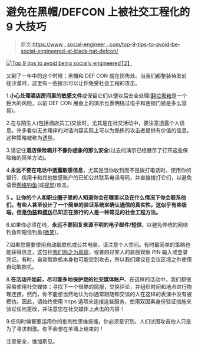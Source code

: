 # 避免在黑帽/DEFCON 上被社交工程化的 9 大技巧

> 原文:[https://www . social-engineer . com/top-9-tips-to-avoid-be-social-engineered-at-black-hat-defcon/](https://www.social-engineer.com/top-9-tips-to-avoid-being-socially-engineered-at-black-hat-defcon/)

[![Top 9 tips to avoid being socially engineered](../Images/b57f8e8e77c40f06bbed883094c4cc36.png)T2】](https://www.social-engineer.com/wp-content/uploads/2013/07/safety-first1.jpg)

又到了一年中的这个时候；黑帽和 DEF CON 就在拐角处。当我们都整装待发前往沙漠时，这里有一些提示可以让你免受社会工程的攻击。

1.**小心处理酒店房间里的敏感文件**或保留它们以便以后安全处理([翻垃圾箱](https://www.social-engineer.org/framework/information-gathering/physical-methods-of-information-gathering/ "Dumpster Diving")是一个巨大的风险，以前 DEF CON 展会上的演示也表明绕过电子和连锁门锁是多么容易)。

2.在与陌生人(包括酒店员工)交谈时，尤其是在社交活动中，要注意透露个人信息。许多看似无关痛痒的对话内容实际上可以为熟练的攻击者提供有价值的信息。这种策略被称为[诱导](https://www.social-engineer.org/framework/influencing-others/elicitation/becoming-successful-elicitor/)。

3.请记住**酒店保险箱并不像你想象的那么安全**(过去的演示已经展示了打开这些保险箱的简单方法)。

4.**永远不要在电话中透露敏感信息**，尤其是当你收到而不是拨打电话时。使用你的银行、信用卡和其他敏感账户的已知公共联系电话号码，并直接拨打它们，以避免语音[网络钓鱼](https://www.social-engineer.org/framework/general-discussion/real-world-examples/phishing/ "phishing")(或[视觉](https://www.social-engineer.org/framework/attack-vectors/vishing/))攻击。

5 **。让你的个人和职业圈子里的人知道你会在哪里以及在什么情况下你会联系他们。有些人甚至设计了一个简单的验证系统来确认通信的真实性。这似乎有些极端，但是[伪装](https://www.social-engineer.org/framework/influencing-others/pretexting/principles-planning/)和[模仿](https://www.social-engineer.org/framework/attack-vectors/impersonation/)已知正在旅行的人是一种常见的社会工程方法。**

6.如果你必须在线，**永远不要回复来源不明的电子邮件/短信**，以避免传统的网络钓鱼和短信钓鱼([微笑](https://www.social-engineer.org/framework/attack-vectors/smishing/))。

7.如果您需要使用自动取款机或公共电脑，请注意个人空间。有时最简单的策略也能获得信息，这包括[我们称之为肩窥](https://www.social-engineer.org/framework/information-gathering/physical-methods-of-information-gathering/)，或者越过某人的肩膀观察 PIN 输入或登录凭证。有时，自动取款机本身也可能受到攻击，所以我们建议在会议区域之外使用自动取款机。

8.**在活动开始前，尽可能多地保护您的社交媒体账户**。在这样的活动中，我们都很容易使用社交媒体；寻找下一个很酷的简报，交换评论，并组织时间和地点进行物理连接。然而，你不能想当然地认为你通常跟随和交谈的人在这样的表演中没有被模仿。因此，请始终使用 https 选项来连接这些服务，使用双因素身份验证措施来验证任何更改，并注意您在社交媒体上点击的内容！

9.任何时候都要运用你的批判性思维技能。你必须意识到，人们试图攻击他人只是为了寻求刺激。你不会想在羊墙上结束的！

注意安全，维加斯见。